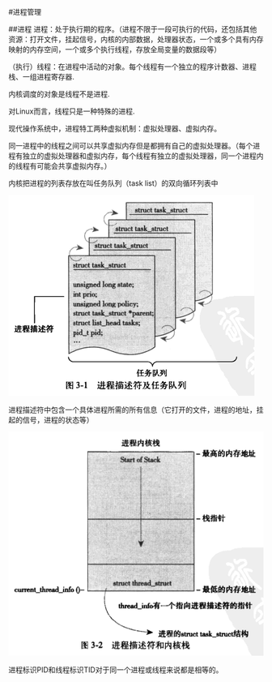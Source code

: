 #进程管理

##进程
进程：处于执行期的程序。（进程不限于一段可执行的代码，还包括其他资源：打开文件，挂起信号，内核的内部数据，处理器状态，一个或多个具有内存映射的内存空间，一个或多个执行线程，存放全局变量的数据段等）

（执行）线程：在进程中活动的对象。每个线程有一个独立的程序计数器、进程栈、一组进程寄存器.

内核调度的对象是线程不是进程.

对Linux而言，线程只是一种特殊的进程.

现代操作系统中，进程特工两种虚拟机制：虚拟处理器、虚拟内存。

同一进程中的线程之间可以共享虚拟内存但是都拥有自己的虚拟处理器。（每个进程有独立的虚拟处理器和虚拟内存，每个线程有独立的虚拟处理器，同一个进程内的线程有可能会共享虚拟内存。）

内核把进程的列表存放在叫任务队列（task list）的双向循环列表中

![image](https://github.com/Rouen007/luangss.github.io/blob/master/image-lib/3.1.PNG)

进程描述符中包含一个具体进程所需的所有信息（它打开的文件，进程的地址，挂起的信号，进程的状态等）

![image](https://github.com/Rouen007/luangss.github.io/blob/master/image-lib/3.2.PNG)

进程标识PID和线程标识TID对于同一个进程或线程来说都是相等的。